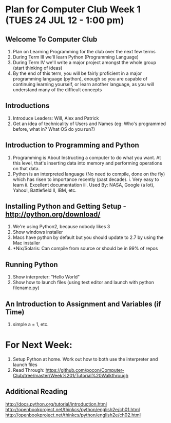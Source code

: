 Plan for Computer Club Week 1 (TUES 24 JUL 12 - 1:00 pm)
========================================================

## Welcome To Computer Club ##
1. Plan on Learning Programming for the club over the next few terms
2. During Term III we'll learn Python (Programming Language)
3. During Term IV we'll write a major project amongst the whole group (start thinking of ideas)
4. By the end of this term, you will be fairly proficient in a major programming language (python), enough so you are capable of continuing learning yourself, or learn another language, as you will understand many of the difficult concepts

## Introductions ##
1. Introduce Leaders: Will, Alex and Patrick
2. Get an idea of technicality of Users and Names (eg: Who's programmed before, what in? What OS do you run?)


## Introduction to Programming and Python ##
1. Programming is About Instructing a computer to do what you want. At this level, that's inserting data into memory and performing operations on that data.
2. Python is an interpreted language (No need to compile, done on the fly) which has risen to importance recently (past decade). 
   i. Very easy to learn
   ii. Excellent documentation
   iii. Used By: NASA, Google (a lot), Yahoo!, Battlefield II, IBM, etc.

## Installing Python and Getting Setup - http://python.org/download/ ##
1. We're using Python2, because nobody likes 3
2. Show windows installer
3. Macs have python by default but you should update to 2.7 by using the Mac installer
4. *Nix/Solaris: Can compile from source or should be in 99% of repos

## Running Python ##
1. Show interpreter: "Hello World"
2. Show how to launch files (using text editor and launch with python filename.py)

## An Introduction to Assignment and Variables (if Time) ##
1. simple a = 1, etc.

# For Next Week: #
1. Setup Python at home. Work out how to both use the interpreter and launch files
2. Read Through: https://github.com/pocon/Computer-Club/tree/master/Week%201/Tutorial%20Walkthrough

## Additional Reading ##
http://docs.python.org/tutorial/introduction.html
http://openbookproject.net/thinkcs/python/english2e/ch01.html
http://openbookproject.net/thinkcs/python/english2e/ch02.html
